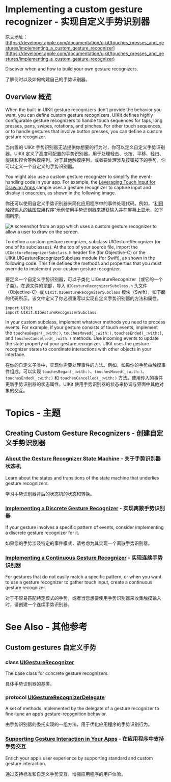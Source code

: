 # Implementing a custom gesture recognizer - 实现自定义手势识别器

原文地址：
[https://developer.apple.com/documentation/uikit/touches_presses_and_gestures/implementing_a_custom_gesture_recognizer](https://developer.apple.com/documentation/uikit/touches_presses_and_gestures/implementing_a_custom_gesture_recognizer)

Discover when and how to build your own gesture recognizers.

了解何时以及如何构建自己的手势识别器。

## Overview 概览

When the built-in UIKit gesture recognizers don’t provide the behavior you want, you can define custom gesture recognizers. UIKit defines highly configurable gesture recognizers to handle touch sequences for taps, long presses, pans, swipes, rotations, and pinches. For other touch sequences, or to handle gestures that involve button presses, you can define a custom gesture recognizer.

当内置的 UIKit 手势识别器无法提供你想要的行为时，你可以定义自定义手势识别器。UIKit 定义了高度可配置的手势识别器，用于处理轻击、长按、平移、轻扫、旋转和捏合等触摸序列。对于其他触摸序列，或者要处理涉及按钮按下的手势，你可以定义一个自定义的手势识别器。

You might also use a custom gesture recognizer to simplify the event-handling code in your app. For example, the [Leveraging Touch Input for Drawing Apps ](https://developer.apple.com/documentation/uikit/touches_presses_and_gestures/leveraging_touch_input_for_drawing_apps)sample uses a gesture recognizer to capture input and display it onscreen, as shown in the following image.

你还可以使用自定义手势识别器来简化应用程序中的事件处理代码。例如，“[利用触摸输入的绘图应用程序](https://developer.apple.com/documentation/uikit/touches_presses_and_gestures/leveraging_touch_input_for_drawing_apps)”示例使用手势识别器来捕获输入并在屏幕上显示，如下图所示。

![A screenshot from an app which uses a custom gesture recognizer to allow a user to draw on the screen.](https://docs-assets.developer.apple.com/published/7c21d852b9/1dac7b87-cd89-4bb7-aa19-7110bb17987e.png)

To define a custom gesture recognizer, subclass UIGestureRecognizer (or one of its subclasses). At the top of your source file, import the `UIGestureRecognizerSubclass.h` header file (for Objective-C) or the UIKit.UIGestureRecognizerSubclass module (for Swift), as shown in the following code. This file defines the methods and properties that you must override to implement your custom gesture recognizer.

要定义一个自定义手势识别器，可以子类化 UIGestureRecognizer（或它的一个子类）。在源文件的顶部，导入 `UIGestureRecognizerSubclass.h` 头文件（Objective-C）或 `UIKit.UIGestureRecognizerSubclass` 模块（Swift），如下面的代码所示。该文件定义了你必须重写以实现自定义手势识别器的方法和属性。

```
import UIKit
import UIKit.UIGestureRecognizerSubclass
```

In your custom subclass, implement whatever methods you need to process events. For example, if your gesture consists of touch events, implement the `touchesBegan(_:with:)`, `touchesMoved(_:with:)`, `touchesEnded(_:with:)`, and `touchesCancelled(_:with:)` methods. Use incoming events to update the state property of your gesture recognizer. UIKit uses the gesture recognizer states to coordinate interactions with other objects in your interface.

在你的自定义子类中，实现你需要处理事件的方法。例如，如果你的手势由触摸事件组成，可以实现 `touchesBegan(_:with:)`、`touchesMoved(_:with:)`、`touchesEnded(_:with:)` 和 `touchesCancelled(_:with:)` 方法。使用传入的事件更新手势识别器的状态属性。UIKit 使用手势识别器的状态来协调与界面中其他对象的交互。

# Topics - 主题

## Creating Custom Gesture Recognizers - 创建自定义手势识别器

### [About the Gesture Recognizer State Machine](https://developer.apple.com/documentation/uikit/touches_presses_and_gestures/implementing_a_custom_gesture_recognizer/about_the_gesture_recognizer_state_machine) - 关于手势识别器状态机

Learn about the states and transitions of the state machine that underlies gesture recognizers.

学习手势识别器背后的状态机的状态和转换。

### [Implementing a Discrete Gesture Recognizer](https://developer.apple.com/documentation/uikit/touches_presses_and_gestures/implementing_a_custom_gesture_recognizer/implementing_a_discrete_gesture_recognizer) - 实现离散手势识别器

If your gesture involves a specific pattern of events, consider implementing a discrete gesture recognizer for it.

如果您的手势涉及特定的事件模式，请考虑为其实现一个离散手势识别器。

### [Implementing a Continuous Gesture Recognizer](https://developer.apple.com/documentation/uikit/touches_presses_and_gestures/implementing_a_custom_gesture_recognizer/implementing_a_continuous_gesture_recognizer) - 实现连续手势识别器

For gestures that do not easily match a specific pattern, or when you want to use a gesture recognizer to gather touch input, create a continuous gesture recognizer.

对于不容易匹配特定模式的手势，或者当您想要使用手势识别器来收集触摸输入时，请创建一个连续手势识别器。

# See Also - 其他参考

## Custom gestures 自定义手势

### class [UIGestureRecognizer](https://developer.apple.com/documentation/uikit/uigesturerecognizer)

The base class for concrete gesture recognizers.

具体手势识别器的基类。

### protocol [UIGestureRecognizerDelegate](https://developer.apple.com/documentation/uikit/uigesturerecognizerdelegate)

A set of methods implemented by the delegate of a gesture recognizer to fine-tune an app’s gesture-recognition behavior.

由手势识别器的委托实现的一组方法，用于优化应用程序的手势识别行为。

### [Supporting Gesture Interaction in Your Apps](https://developer.apple.com/documentation/uikit/touches_presses_and_gestures/supporting_gesture_interaction_in_your_apps) - 在应用程序中支持手势交互

Enrich your app’s user experience by supporting standard and custom gesture interaction.

通过支持标准和自定义手势交互，增强应用程序的用户体验。